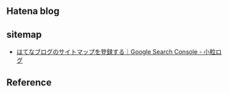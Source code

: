 ## Hatena blog

## sitemap
* [はてなブログのサイトマップを登録する｜Google Search Console - 小粒ログ](http://kotublog.hatenablog.com/entry/2016/10/25/074200)


## Reference
